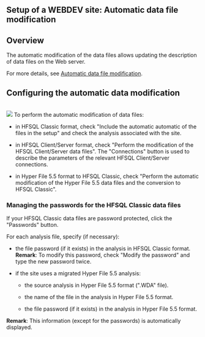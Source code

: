 


## Setup of a WEBDEV site: Automatic data file modification
			



<a name="NOTE1"></a>
<a name="NOTE1_1"></a>


## Overview
<a name="overview_ELTTEXTE000095"></a>
The automatic modification of the data files allows updating the description of data files on the Web server.

For more details, see [Automatic data file modification](../WDLang4/3044195.md).

<a name="NOTE2"></a>
<a name="NOTE2_1"></a>


## Configuring the automatic data modification
<a name="configuring_the_automatic_data_modification_ELTTEXTE000119"></a><br>![](https://doc.pcsoft.fr/en-US/images/image.awp?langid=3&name=mofiauto.gif&type=thumb)
To perform the automatic modification of data files:

- in HFSQL Classic format, check "Include the automatic automatic of the files in the setup" and check the analysis associated with the site.

- in HFSQL Client/Server format, check "Perform the modification of the HFSQL Client/Server data files". The "Connections" button is used to describe the parameters of the relevant HFSQL Client/Server connections.

- in Hyper File 5.5  format to HFSQL Classic, check "Perform the automatic modification of the Hyper File 5.5 data files and the conversion to HFSQL Classic".



<a name="NOTE2_2"></a>


### Managing the passwords for the HFSQL Classic data files
<a name="managing_the_passwords_for_the_hfsql_classic_data_files_ELTPARAGRAPHE000033"></a>

If your HFSQL Classic data files are password protected, click the "Passwords" button.

For each analysis file, specify (if necessary):

- the file password (if it exists) in the analysis in HFSQL Classic format. 
	**Remark**: To modify this password, check "Modify the password" and type the new password twice.

- if the site uses a migrated Hyper File 5.5 analysis:

	- the source analysis in Hyper File 5.5 format (".WDA" file).

	- the name of the file in the analysis in Hyper File 5.5 format.

	- the file password (if it exists) in the analysis in Hyper File 5.5 format.







**Remark**: This information (except for the passwords) is automatically displayed.


